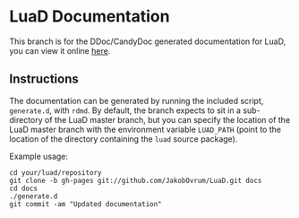 LuaD Documentation
===================================
This branch is for the DDoc/CandyDoc generated documentation for LuaD, you can view it online [here](http://jakobovrum.github.com/LuaD/).

Instructions
-----------------------------------
The documentation can be generated by running the included script, `generate.d`, with `rdmd`.
By default, the branch expects to sit in a sub-directory of the LuaD master branch, but you can specify the location of the LuaD master branch with the environment variable `LUAD_PATH` (point to the location of the directory containing the `luad` source package).

Example usage:

    cd your/luad/repository
    git clone -b gh-pages git://github.com/JakobOvrum/LuaD.git docs
	cd docs
	./generate.d
	git commit -am "Updated documentation"
